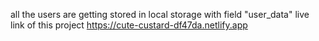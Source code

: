 all the users are getting stored in local storage with field "user_data"
live link of this project https://cute-custard-df47da.netlify.app
